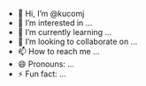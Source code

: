 - 👋 Hi, I’m @kucomj
- 👀 I’m interested in ...
- 🌱 I’m currently learning ...
- 💞️ I’m looking to collaborate on ...
- 📫 How to reach me ...
- 😄 Pronouns: ...
- ⚡ Fun fact: ...

<!---
kucomj/kucomj is a ✨ special ✨ repository because its `README.md` (this file) appears on your GitHub profile.
You can click the Preview link to take a look at your changes.
--->
